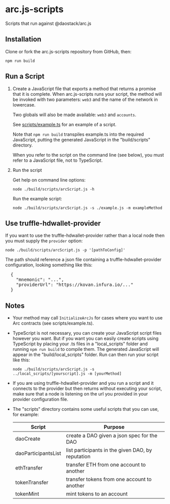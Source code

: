 # arc.js-scripts
Scripts that run against @daostack/arc.js

## Installation

Clone or fork the arc.js-scripts repository from GitHub, then:

```
npm run build
```

## Run a Script

1. Create a JavaScript file that exports a method that returns a promise that it is complete.
 When arc.js-scripts runs your script, the method will be invoked with two parameters: `web3` and the name of the network in lowercase.
 
    Two globals will also be made available: `web3` and `accounts`.
 
    See [scripts/example.ts](https://github.com/dkent600/arc.js-scripts/blob/master/scripts/example.ts) for an example of a script.
    
    Note that `npm run build` transpiles example.ts into the required JavaScript, putting the generated JavaScript in the "build/scripts" directory.
    
    When you refer to the script on the command line (see below), you must refer to a JavaScript file, not to TypeScript.

2. Run the script

    Get help on command line options:
    
    `node ./build/scripts/arcScript.js -h`

    Run the example script:

    `node ./build/scripts/arcScript.js -s ./example.js -m exampleMethod`

## Use truffle-hdwallet-provider

  If you want to use the truffle-hdwallet-provider rather than a local node then you must supply the `provider` option:

  `node ./build/scripts/arcScript.js -p '[pathToConfig]'`

  The path should reference a json file containing a truffle-hdwallet-provider configuration, looking something like this:

  <pre>
  {
    "mnemonic": "...",
    "providerUrl": "https://kovan.infura.io/..."
  }</pre>
    
## Notes

* Your method may call `InitializeArcJs` for cases where you want to use Arc contracts (see scripts/example.ts).

* TypeScript is not necessary, you can create your JavaScript script files however you want.  But if you want you can easily create scripts using TypeScript by placing your .ts files in a "local_scripts" folder and running `npm run build` to compile them.  The generated JavaScript will appear in the "build/local_scripts" folder.  Run can then run your script like this:

    `node ./build/scripts/arcScript.js -s ../local_scripts/[yourscript].js -m [yourMethod]`

* If you are using truffle-hdwallet-provider and you run a script and it connects to the provider but then returns without executing your script, make sure that a node is listening on the url you
provided in your provider configuration file.

* The "scripts" directory contains some useful scripts that you can use, for example:


    Script | Purpose
    ---------|----------
    daoCreate | create a DAO given a json spec for the DAO
    daoParticipantsList | list participants in the given DAO, by reputation
    ethTransfer | transfer ETH from one account to another
    tokenTransfer | transfer tokens from one account to another
    tokenMint | mint tokens to an account
